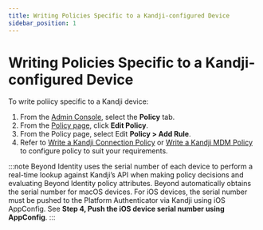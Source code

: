 ```yaml
---
title: Writing Policies Specific to a Kandji-configured Device
sidebar_position: 1
--- 
```


Writing Policies Specific to a Kandji-configured Device
==================
To write poliicy specific to a Kandji device:

1.  From the [Admin Console](/docs/secure-work/workforce-settings/admin-console/admin-console-login), select the **Policy** tab.
2.  From the [Policy page](/docs/secure-work/workforce-settings/policy/policy-writing/writing-policy#creating-rules), click **Edit Policy**. 
2.  From the Policy page, select Edit **Policy > Add Rule**.
3.  Refer to [Write a Kandji Connection Policy](/docs/secure-work/workforce-settings/policy/policy-writing/integration-policy/kandji/kandji-connection-policy) or [Write a Kandji MDM Policy](/docs/secure-work/workforce-settings/policy/policy-writing/integration-policy/kandji/kandji-mdm-policy) to configure policy to suit your requirements. 

:::note
Beyond Identity uses the serial number of each device to perform a real-time lookup against Kandji’s API when making policy decisions and evaluating Beyond Identity policy attributes. Beyond automatically obtains the serial number for macOS devices. For iOS devices, the serial number must be pushed to the Platform Authenticator via Kandji using iOS AppConfig. See **Step 4, Push the iOS device serial number using AppConfig**.
:::